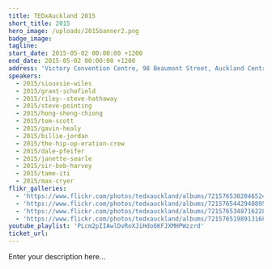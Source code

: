 ```yaml
---
title: TEDxAuckland 2015
short_title: 2015
hero_image: /uploads/2015banner2.png
badge_image:
tagline:
start_date: 2015-05-02 00:00:00 +1200
end_date: 2015-05-02 00:00:00 +1200
address: 'Victory Convention Centre, 98 Beaumont Street, Auckland Central, Auckland 1010'
speakers:
  - 2015/siouxsie-wiles
  - 2015/grant-schofield
  - 2015/riley--steve-hathaway
  - 2015/steve-pointing
  - 2015/hong-sheng-chiong
  - 2015/tom-scott
  - 2015/gavin-healy
  - 2015/billie-jordan
  - 2015/the-hip-op-eration-crew
  - 2015/dale-pfeifer
  - 2015/janette-searle
  - 2015/sir-bob-harvey
  - 2015/tame-iti
  - 2015/max-cryer
flikr_galleries:
  - 'https://www.flickr.com/photos/tedxauckland/albums/72157653020465246'
  - 'https://www.flickr.com/photos/tedxauckland/albums/72157654429408953'
  - 'https://www.flickr.com/photos/tedxauckland/albums/72157653487162285'
  - 'https://www.flickr.com/photos/tedxauckland/albums/72157651989131684'
youtube_playlist: 'PLcm2pIIAwlDvRoXJiHdo6KFJXMHPWzzrd'
ticket_url:
---
```


Enter your description here…
